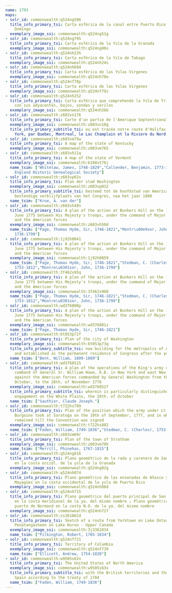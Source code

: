 ```yaml
---
name: 1793
maps:
- solr_id: commonwealth:q524ng506
  title_info_primary_tsi: Carta esférica de la canal entre Puerto Rico y Santo
    Domingo
  exemplary_image_ssi: commonwealth:q524ng51g
- solr_id: commonwealth:q524ng795
  title_info_primary_tsi: Carta esférica de la Ysla de la Granada
  exemplary_image_ssi: commonwealth:q524ng80x
- solr_id: commonwealth:q524nh23h
  title_info_primary_tsi: Carta esférica de la Ysla de Tabago
  exemplary_image_ssi: commonwealth:q524nh24s
- solr_id: commonwealth:q524nh694
  title_info_primary_tsi: Carta esférica de las Yslas Virgenes
  exemplary_image_ssi: commonwealth:q524nh70w
- solr_id: commonwealth:q524nf78p
  title_info_primary_tsi: Carta esférica de las Yslas Virgenes
  exemplary_image_ssi: commonwealth:q524nf79z
- solr_id: commonwealth:q524nh252
  title_info_primary_tsi: Carta esférica que comprehende la Ysla de Trinidad
    con sus adyacentes, bajos, sondas y veriles
  exemplary_image_ssi: commonwealth:q524nh26b
- solr_id: commonwealth:z603vn176
  title_info_primary_tsi: Carte d'un partie de l'Amerique Septentrionale
  exemplary_image_ssi: commonwealth:z603vn18g
  title_info_primary_subtitle_tsi: ou est tracée notre route d'Halifax à New
    York, par Quebec, Montreal, le Lac Champlain et la Riviere du Nord: en 1793
- solr_id: commonwealth:z603vm75w
  title_info_primary_tsi: A map of the state of Kentucky
  exemplary_image_ssi: commonwealth:z603vm765
- solr_id: commonwealth:z603vh11q
  title_info_primary_tsi: A map of the state of Vermont
  exemplary_image_ssi: commonwealth:6108vt78j
  name_tsim: ["Whitelaw, James, 1748-1829","Callender, Benjamin, 1773-1856","New
    England Historic Genealogical Society"]
- solr_id: commonwealth:z603vp02s
  title_info_primary_tsi: Plan der stad Washington
  exemplary_image_ssi: commonwealth:z603vp032
  title_info_primary_subtitle_tsi: bestemd tot de hoofdstad van America, en ter
    bestendige verblijfplaats van het Congres, naa het jaar 1800
  name_tsim: ["Kroe, A. van der"]
- solr_id: commonwealth:z603vh49n
  title_info_primary_tsi: A plan of the action at Bunkers Hill on the 17th of
    June 1775 between His Majesty's troops, under the command of Major General Howe,
    and the American forces
  exemplary_image_ssi: commonwealth:z603vh50d
  name_tsim: ["Page, Thomas Hyde, Sir, 1746-1821","Montr\u00e9sor, John,
    1736-1799"]
- solr_id: commonwealth:1j92h0041
  title_info_primary_tsi: A plan of the action at Bunkers Hill on the 17th of
    June 1775 between His Majesty's troops, under the command of Major General Howe,
    and the American forces
  exemplary_image_ssi: commonwealth:1j92h0059
  name_tsim: ["Page, Thomas Hyde, Sir, 1746-1821","Stedman, C. (Charles),
    1753-1812","Montre\u0301sor, John, 1736-1799"]
- solr_id: commonwealth:3f462x95q
  title_info_primary_tsi: A plan of the action at Bunkers Hill on the 17th of
    June 1775 between His Majesty's troops, under the command of Major General Howe,
    and the American forces
  exemplary_image_ssi: commonwealth:3f462x960
  name_tsim: ["Page, Thomas Hyde, Sir, 1746-1821","Stedman, C. (Charles),
    1753-1812","Montre\u0301sor, John, 1736-1799"]
- solr_id: commonwealth:wd376800p
  title_info_primary_tsi: A plan of the action at Bunkers Hill on the 17th of
    June 1775 between His Majesty's troops, under the command of Major General Howe,
    and the American forces
  exemplary_image_ssi: commonwealth:wd376801z
  name_tsim: ["Page, Thomas Hyde, Sir, 1746-1821"]
- solr_id: commonwealth:6t053p72f
  title_info_primary_tsi: Plan of the city of Washington
  exemplary_image_ssi: commonwealth:6t053p73q
  title_info_primary_subtitle_tsi: now building for the metropolis of America,
    and established as the permanent residence of Congress after the year 1800
  name_tsim: ["Bent, William, 1809-1869"]
- solr_id: commonwealth:wd3768515
  title_info_primary_tsi: A plan of the operations of the King's army under the
    command of General Sr. William Howe, K.B. in New York and east New Jersey
    against the American forces commanded by General Washington from the 12th. of
    October, to the 28th. of November 1776
  exemplary_image_ssi: commonwealth:wd376852f
  title_info_primary_subtitle_tsi: wherein is particularly distinguished the
    engagement on the White Plains, the 28th. of October
  name_tsim: ["Sauthier, Claude Joseph."]
- solr_id: commonwealth:t722hs799
  title_info_primary_tsi: Plan of the position which the army under Lt. Genl.
    Burgoine took at Saratoga on the 10th of September, 1777, and in which it
    remained till the Convention was signed
  exemplary_image_ssi: commonwealth:t722hs802
  name_tsim: ["Faden, William, 1749-1836","Stedman, C. (Charles), 1753-1812"]
- solr_id: commonwealth:z603vm69r
  title_info_primary_tsi: Plan of the town of Stratham
  exemplary_image_ssi: commonwealth:z603vm70h
  name_tsim: ["Merrill, Phinehas, 1767-1815"]
- solr_id: commonwealth:q524ng816
  title_info_primary_tsi: Plano geométrico de la rada y carenero de San Jorge
    en la costa occidl. de la ysla de la Granada
  exemplary_image_ssi: commonwealth:q524ng82g
- solr_id: commonwealth:q524nh074
  title_info_primary_tsi: Plano geométrico de las ensenadas de Añasco y
    Mayagües en la costa occidental de la ysla de Puerto Rico
  exemplary_image_ssi: commonwealth:q524nh08d
- solr_id: commonwealth:q524nh715
  title_info_primary_tsi: Plano geométrico del puerto principal de San Tomas
    en la costa meridional de la ya. del mismo nombre ; Plano geométrico del
    puerto de Normand en la costa N.O. de la ya. del mismo nombre
  exemplary_image_ssi: commonwealth:q524nh72f
- solr_id: commonwealth:zs261862d
  title_info_primary_tsi: Sketch of a route from Yorktown on Lake Ontario to
    Penatangasheen on Lake Huron - Upper Canada
  exemplary_image_ssi: commonwealth:3j3362834
  name_tsim: ["Pilkington, Robert, 1765-1834"]
- solr_id: commonwealth:q524nf721
  title_info_primary_tsi: Territory of Columbia
  exemplary_image_ssi: commonwealth:q524nf739
  name_tsim: ["Ellicott, Andrew, 1754-1820"]
- solr_id: commonwealth:w9505s62n
  title_info_primary_tsi: The United States of North America
  exemplary_image_ssi: commonwealth:w9505s63x
  title_info_primary_subtitle_tsi: with the British territories and those of
    Spain according to the treaty of 1784
  name_tsim: ["Faden, William, 1749-1836"]
---
```

